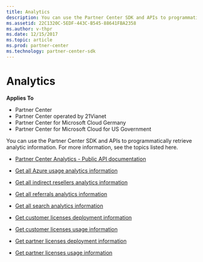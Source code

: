 ```yaml
---
title: Analytics
description: You can use the Partner Center SDK and APIs to programmatically retrieve analytic information. For more information, see the topics listed here.
ms.assetid: 22C1320C-5EDF-443C-B545-88641FBA2358
ms.author: v-thpr
ms.date: 12/15/2017
ms.topic: article
ms.prod: partner-center
ms.technology: partner-center-sdk
---
```


# Analytics


**Applies To**

 - Partner Center
 - Partner Center operated by 21Vianet
 - Partner Center for Microsoft Cloud Germany
 - Partner Center for Microsoft Cloud for US Government

You can use the Partner Center SDK and APIs to programmatically retrieve analytic information. For more information, see the topics listed here.

 - [Partner Center Analytics - Public API documentation](partner-center-analytics.md)

 - [Get all Azure usage analytics information](get-all-azure-usage.md)

 - [Get all indirect resellers analytics information](get-all-indirect-resellers-analytics.md)

 - [Get all referrals analytics information](get-all-referrals-analytics.md)

 - [Get all search analytics information](get-all-search-analytics.md)

 - [Get customer licenses deployment information](get-customer-licenses-deployment-information.md)

 - [Get customer licenses usage information](get-customer-licenses-usage-information.md)

 - [Get partner licenses deployment information](get-partner-licenses-deployment-information.md)

 - [Get partner licenses usage information](get-partner-licenses-usage-information.md)

